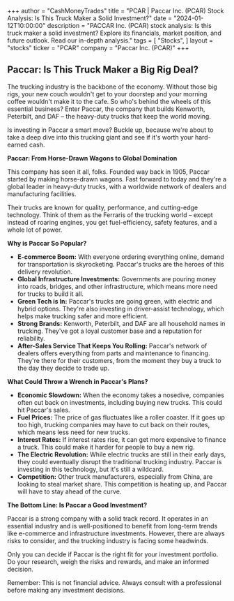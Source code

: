 +++
author = "CashMoneyTrades"
title = "PCAR |  Paccar Inc. (PCAR) Stock Analysis: Is This Truck Maker a Solid Investment?"
date = "2024-01-12T10:00:00"
description = "PACCAR Inc. (PCAR) stock analysis: Is this truck maker a solid investment? Explore its financials, market position, and future outlook. Read our in-depth analysis."
tags = [
"Stocks",
]
layout = "stocks"
ticker = "PCAR"
company = "Paccar Inc. (PCAR)"
+++
        


## Paccar: Is This Truck Maker a Big Rig Deal?

The trucking industry is the backbone of the economy. Without those big rigs, your new couch wouldn't get to your doorstep and your morning coffee wouldn't make it to the cafe. So who's behind the wheels of this essential business? Enter Paccar, the company that builds Kenworth, Peterbilt, and DAF – the heavy-duty trucks that keep the world moving.

Is investing in Paccar a smart move? Buckle up, because we're about to take a deep dive into this trucking giant and see if it's worth your hard-earned cash.

**Paccar: From Horse-Drawn Wagons to Global Domination**

This company has seen it all, folks. Founded way back in 1905, Paccar started by making horse-drawn wagons. Fast forward to today and they're a global leader in heavy-duty trucks, with a worldwide network of dealers and manufacturing facilities.

Their trucks are known for quality, performance, and cutting-edge technology. Think of them as the Ferraris of the trucking world – except instead of roaring engines, you get fuel-efficiency, safety features, and a whole lot of power.

**Why is Paccar So Popular?**

* **E-commerce Boom:** With everyone ordering everything online, demand for transportation is skyrocketing. Paccar's trucks are the heroes of this delivery revolution.
* **Global Infrastructure Investments:** Governments are pouring money into roads, bridges, and other infrastructure, which means more need for trucks to build it all.
* **Green Tech is In:** Paccar's trucks are going green, with electric and hybrid options. They're also investing in driver-assist technology, which helps make trucking safer and more efficient.
* **Strong Brands:** Kenworth, Peterbilt, and DAF are all household names in trucking. They've got a loyal customer base and a reputation for reliability.
* **After-Sales Service That Keeps You Rolling:** Paccar's network of dealers offers everything from parts and maintenance to financing. They're there for their customers, from the moment they buy a truck to the day they decide to trade up.

**What Could Throw a Wrench in Paccar's Plans?**

* **Economic Slowdown:** When the economy takes a nosedive, companies often cut back on investments, including buying new trucks. This could hit Paccar's sales.
* **Fuel Prices:** The price of gas fluctuates like a roller coaster. If it goes up too high, trucking companies may have to cut back on their routes, which means less need for new trucks.
* **Interest Rates:** If interest rates rise, it can get more expensive to finance a truck. This could make it harder for people to buy a new rig.
* **The Electric Revolution:** While electric trucks are still in their early days, they could eventually disrupt the traditional trucking industry. Paccar is investing in this technology, but it's still a wildcard.
* **Competition:** Other truck manufacturers, especially from China, are looking to steal market share. This competition is heating up, and Paccar will have to stay ahead of the curve.

**The Bottom Line: Is Paccar a Good Investment?**

Paccar is a strong company with a solid track record. It operates in an essential industry and is well-positioned to benefit from long-term trends like e-commerce and infrastructure investments. However, there are always risks to consider, and the trucking industry is facing some headwinds.

Only you can decide if Paccar is the right fit for your investment portfolio. Do your research, weigh the risks and rewards, and make an informed decision.

Remember: This is not financial advice. Always consult with a professional before making any investment decisions. 

        